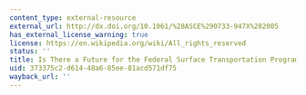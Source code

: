 ```yaml
---
content_type: external-resource
external_url: http://dx.doi.org/10.1061/%28ASCE%290733-947X%282005
has_external_license_warning: true
license: https://en.wikipedia.org/wiki/All_rights_reserved
status: ''
title: Is There a Future for the Federal Surface Transportation Program?
uid: 373375c2-d614-48a6-85ee-81acd571df75
wayback_url: ''
---
```

